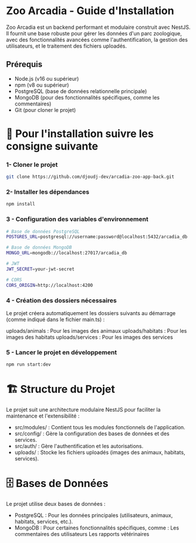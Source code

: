 # Zoo Arcadia - Guide d'Installation

Zoo Arcadia est un backend performant et modulaire construit avec NestJS. Il fournit une base robuste pour gérer les données d'un parc zoologique, avec des fonctionnalités avancées comme l'authentification, la gestion des utilisateurs, et le traitement des fichiers uploadés.

## Prérequis

- Node.js (v16 ou supérieur)
- npm (v8 ou supérieur)
- PostgreSQL (base de données relationnelle principale)
- MongoDB (pour des fonctionnalités spécifiques, comme les commentaires)
- Git (pour cloner le projet)

# 🏁 Pour l'installation suivre les consigne suivante

### 1- Cloner le projet

```bash
git clone https://github.com/djoudj-dev/arcadia-zoo-app-back.git
```

### 2- Installer les dépendances

```bash
npm install
```

### 3 - Configuration des variables d'environnement

```bash
# Base de données PostgreSQL
POSTGRES_URL=postgresql://username:password@localhost:5432/arcadia_db

# Base de données MongoDB
MONGO_URL=mongodb://localhost:27017/arcadia_db

# JWT
JWT_SECRET=your-jwt-secret

# CORS
CORS_ORIGIN=http://localhost:4200
```

### 4 - Création des dossiers nécessaires

Le projet créera automatiquement les dossiers suivants au démarrage (comme indiqué dans le fichier main.ts) :

uploads/animals : Pour les images des animaux
uploads/habitats : Pour les images des habitats
uploads/services : Pour les images des services

### 5 - Lancer le projet en développement

```bash
npm run start:dev
```

# 🏗️ Structure du Projet

Le projet suit une architecture modulaire NestJS pour faciliter la maintenance et l'extensibilité :

- src/modules/ : Contient tous les modules fonctionnels de l'application.
- src/config/ : Gère la configuration des bases de données et des services.
- src/auth/ : Gère l'authentification et les autorisations.
- uploads/ : Stocke les fichiers uploadés (images des animaux, habitats, services).

# 🗄️ Bases de Données

Le projet utilise deux bases de données :

- PostgreSQL : Pour les données principales (utilisateurs, animaux, habitats, services, etc.).
- MongoDB : Pour certaines fonctionnalités spécifiques, comme :
  Les commentaires des utilisateurs
  Les rapports vétérinaires
